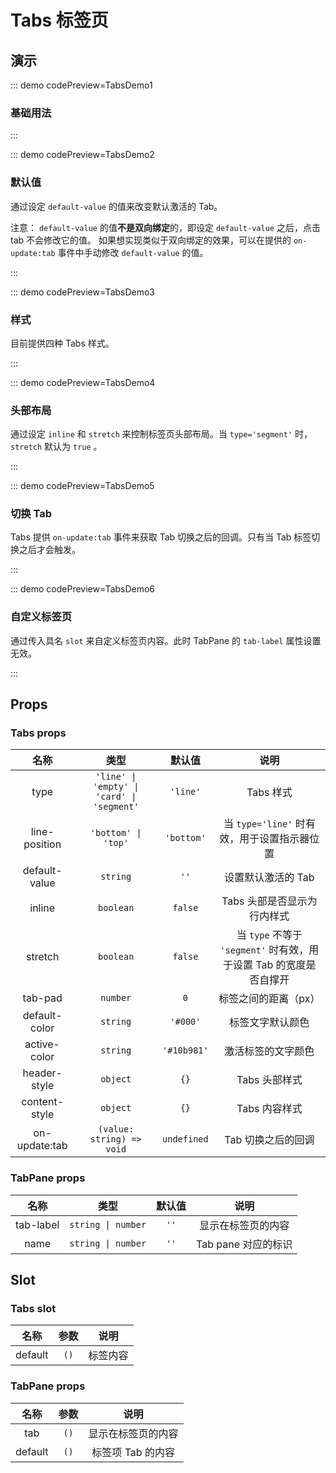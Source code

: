 <script setup>
import TabsDemo1 from '../../components/McUI-demo/Tabs/TabsDemo1.vue'
import TabsDemo2 from '../../components/McUI-demo/Tabs/TabsDemo2.vue'
import TabsDemo3 from '../../components/McUI-demo/Tabs/TabsDemo3.vue'
import TabsDemo4 from '../../components/McUI-demo/Tabs/TabsDemo4.vue'
import TabsDemo5 from '../../components/McUI-demo/Tabs/TabsDemo5.vue'
import TabsDemo6 from '../../components/McUI-demo/Tabs/TabsDemo6.vue'
</script>

# Tabs 标签页

## 演示

::: demo codePreview=TabsDemo1

### 基础用法

<TabsDemo1 />

:::

::: demo codePreview=TabsDemo2

### 默认值

通过设定 `default-value` 的值来改变默认激活的 Tab。

<TabsDemo2 />

注意： `default-value` 的值**不是双向绑定**的，即设定 `default-value` 之后，点击 tab 不会修改它的值。
如果想实现类似于双向绑定的效果，可以在提供的 `on-update:tab` 事件中手动修改 `default-value` 的值。

:::

::: demo codePreview=TabsDemo3

### 样式

目前提供四种 Tabs 样式。

<TabsDemo3 />

:::

::: demo codePreview=TabsDemo4

### 头部布局

通过设定 `inline` 和 `stretch` 来控制标签页头部布局。当 `type='segment'` 时， `stretch` 默认为 `true` 。

<TabsDemo4 />

:::

::: demo codePreview=TabsDemo5

### 切换 Tab

Tabs 提供 `on-update:tab` 事件来获取 Tab 切换之后的回调。只有当 Tab 标签切换之后才会触发。

<TabsDemo5 />
:::

::: demo codePreview=TabsDemo6

### 自定义标签页

通过传入具名 `slot` 来自定义标签页内容。此时 TabPane 的 `tab-label` 属性设置无效。

<TabsDemo6 />
:::

## Props

### Tabs props

|     名称      |                    类型                    |   默认值    |                                说明                                |
| :-----------: | :----------------------------------------: | :---------: | :----------------------------------------------------------------: |
|     type      | `'line' \| 'empty' \| 'card' \| 'segment'` |  `'line'`   |                             Tabs 样式                              |
| line-position |            `'bottom' \| 'top'`             | `'bottom'`  |            当 `type='line'` 时有效，用于设置指示器位置             |
| default-value |                  `string`                  |    `''`     |                         设置默认激活的 Tab                         |
|    inline     |                 `boolean`                  |   `false`   |                    Tabs 头部是否显示为行内样式                     |
|    stretch    |                 `boolean`                  |   `false`   | 当 `type` 不等于 `'segment'` 时有效，用于设置 Tab 的宽度是否自撑开 |
|    tab-pad    |                  `number`                  |     `0`     |                        标签之间的距离（px）                        |
| default-color |                  `string`                  |  `'#000'`   |                          标签文字默认颜色                          |
| active-color  |                  `string`                  | `'#10b981'` |                         激活标签的文字颜色                         |
| header-style  |                  `object`                  |    `{}`     |                           Tabs 头部样式                            |
| content-style |                  `object`                  |    `{}`     |                           Tabs 内容样式                            |
| on-update:tab |         `(value: string) => void`          | `undefined` |                         Tab 切换之后的回调                         |

### TabPane props

|   名称    |        类型        | 默认值 |        说明         |
| :-------: | :----------------: | :----: | :-----------------: |
| tab-label | `string \| number` |  `''`  | 显示在标签页的内容  |
|   name    | `string \| number` |  `''`  | Tab pane 对应的标识 |

## Slot

### Tabs slot

|  名称   | 参数 |   说明   |
| :-----: | :--: | :------: |
| default | `()` | 标签内容 |

### TabPane props

|  名称   | 参数 |        说明        |
| :-----: | :--: | :----------------: |
|   tab   | `()` | 显示在标签页的内容 |
| default | `()` | 标签项 Tab 的内容  |
